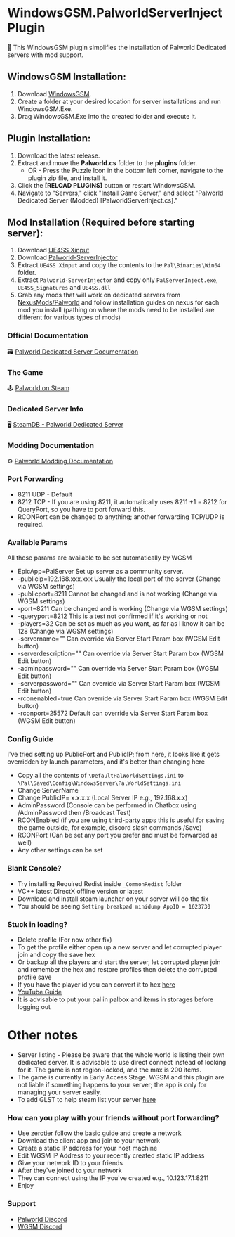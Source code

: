 # WindowsGSM.PalworldServerInject Plugin

🧩 This WindowsGSM plugin simplifies the installation of Palworld Dedicated servers with mod support.

## WindowsGSM Installation:
1. Download [WindowsGSM](https://windowsgsm.com/).
2. Create a folder at your desired location for server installations and run WindowsGSM.Exe.
3. Drag WindowsGSM.Exe into the created folder and execute it.

## Plugin Installation:
1. Download the latest release.
2. Extract and move the **Palworld.cs** folder to the **plugins** folder.
   - OR -
   Press the Puzzle Icon in the bottom left corner, navigate to the plugin zip file, and install it.
3. Click the **[RELOAD PLUGINS]** button or restart WindowsGSM.
4. Navigate to "Servers," click "Install Game Server," and select "Palworld Dedicated Server (Modded) [PalworldServerInject.cs]."

## Mod Installation (Required before starting server):
1. Download [UE4SS Xinput](https://github.com/UE4SS-RE/RE-UE4SS/releases)
2. Download [Palworld-ServerInjector](https://github.com/N00byKing/PalWorld-ServerInjector/releases)
3. Extract `UE4SS Xinput` and copy the contents to the `Pal\Binaries\Win64` folder.
4. Extract `Palworld-ServerInjector` and copy only `PalServerInject.exe`, `UE4SS_Signatures` and `UE4SS.dll`
5. Grab any mods that will work on dedicated servers from [NexusMods/Palworld](https://www.nexusmods.com/palworld) and follow installation guides on nexus for each mod you install (pathing on where the mods need to be installed are different for various types of mods)

### Official Documentation
🗃️ [Palworld Dedicated Server Documentation](https://tech.palworldgame.com/dedicated-server-guide)

### The Game
🕹️ [Palworld on Steam](https://store.steampowered.com/app/1623730/Palworld/)

### Dedicated Server Info
🖥️ [SteamDB - Palworld Dedicated Server](https://steamdb.info/app/2394010/info/)

### Modding Documentation 
⚙️ [Palworld Modding Documentation](https://palworldforums.net/resources/how-to-run-mods-lua-pak-on-a-steam-client-and-dedicated-server-inject-character-into-server.8/)

### Port Forwarding
- 8211 UDP - Default
- 8212 TCP - If you are using 8211, it automatically uses 8211 +1 = 8212 for QueryPort, so you have to port forward this.
- RCONPort can be changed to anything; another forwarding TCP/UDP is required.

### Available Params
All these params are available to be set automatically by WGSM
- EpicApp=PalServer	            Set up server as a community server.
- -publicip=192.168.xxx.xxx     Usually the local port of the server (Change via WGSM settings)
- -publicport=8211              Cannot be changed and is not working (Change via WGSM settings)
- -port=8211                    Can be changed and is working (Change via WGSM settings)
- -queryport=8212               This is a test not confirmed if it's working or not
- -players=32                   Can be set as much as you want, as far as I know it can be 128 (Change via WGSM settings)
- -servername=""                Can override via Server Start Param box (WGSM Edit button)
- -serverdescription=""         Can override via Server Start Param box (WGSM Edit button)
- -adminpassword=""             Can override via Server Start Param box (WGSM Edit button)
- -serverpassword=""            Can override via Server Start Param box (WGSM Edit button)
- -rconenabled=true             Can override via Server Start Param box (WGSM Edit button)
- -rconport=25572               Default can override via Server Start Param box (WGSM Edit button)

### Config Guide
I've tried setting up PublicPort and PublicIP; from here, it looks like it gets overridden by launch parameters, and it's better than changing here
- Copy all the contents of `\DefaultPalWorldSettings.ini` to `\Pal\Saved\Config\WindowsServer\PalWorldSettings.ini`
- Change ServerName
- Change PublicIP= x.x.x.x (Local Server IP e.g., 192.168.x.x)
- AdminPassword (Console can be performed in Chatbox using /AdminPassword then /Broadcast Test)
- RCONEnabled (if you are using third-party apps this is useful for saving the game outside, for example, discord slash commands /Save)
- RCONPort (Can be set any port you prefer and must be forwarded as well)
- Any other settings can be set

### Blank Console?
- Try installing Required Redist inside `_CommonRedist` folder
- VC++ latest  DirectX offline version or latest
- Download and install steam launcher on your server will do the fix
- You should be seeing `Setting breakpad minidump AppID = 1623730`

### Stuck in loading?
- Delete profile (For now other fix)
- To get the profile either open up a new server and let corrupted player join and copy the save hex
- Or backup all the players and start the server, let corrupted player join and remember the hex and restore profiles then delete the corrupted profile save
- If you have the player id you can convert it to hex [here](https://www.binaryhexconverter.com/decimal-to-hex-converter)
- [YouTube Guide](https://www.youtube.com/watch?v=fwLamiy30Qc&ab_channel=EpicLazyPanda)
- It is advisable to put your pal in palbox and items in storages before logging out

# Other notes
- Server listing - Please be aware that the whole world is listing their own dedicated server. It is advisable to use direct connect instead of looking for it. The game is not region-locked, and the max is 200 items.
- The game is currently in Early Access Stage. WGSM and this plugin are not liable if something happens to your server; the app is only for managing your server easily.
- To add GLST to help steam list your server [here](https://steamcommunity.com/dev/managegameservers)

### How can you play with your friends without port forwarding?
- Use [zerotier](https://www.zerotier.com/) follow the basic guide and create a network
- Download the client app and join to your network
- Create a static IP address for your host machine
- Edit WGSM IP Address to your recently created static IP address
- Give your network ID to your friends
- After they've joined to your network
- They can connect using the IP you've created e.g., 10.123.17.1:8211
- Enjoy

### Support

- [Palworld Discord](https://discord.com/channels/505994577942151180/1196354410868117525)
- [WGSM Discord](https://discord.com/channels/590590698907107340/645730252672335893)
